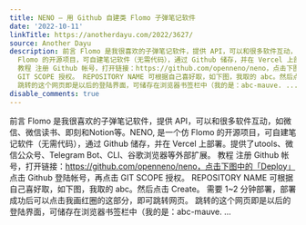 ```yaml
---
title: NENO – 用 Github 自建类 Flomo 子弹笔记软件
date: '2022-10-11'
linkTitle: https://anotherdayu.com/2022/3627/
source: Another Dayu
description: 前言 Flomo 是我很喜欢的子弹笔记软件，提供 API，可以和很多软件互动，如微信、微信读书、即刻和Notion等。NENO, 是一个仿
  Flomo 的开源项目，可自建笔记软件（无需代码），通过 Github 储存，并在 Vercel 上部署。提供了utools、微信公众号、Telegram Bot、CLI、谷歌浏览器等外部扩展。
  教程 注册 Github 帐号，打开链接：https://github.com/openneno/neno，点击下图中的「Deploy」 点击 Github 登陆帐号，再点击
  GIT SCOPE 授权。 REPOSITORY NAME 可根据自己喜好取，如下图，我取的 abc。然后点击 Create。 需要 1~2 分钟部署，部署成功后可以点击我画红圈的这部分，即可跳转网页。
  跳转的这个网页即是以后的登陆界面，可储存在浏览器书签栏中（我的是：abc-mauve. ...
disable_comments: true
---
```

前言 Flomo 是我很喜欢的子弹笔记软件，提供 API，可以和很多软件互动，如微信、微信读书、即刻和Notion等。NENO, 是一个仿 Flomo 的开源项目，可自建笔记软件（无需代码），通过 Github 储存，并在 Vercel 上部署。提供了utools、微信公众号、Telegram Bot、CLI、谷歌浏览器等外部扩展。 教程 注册 Github 帐号，打开链接：https://github.com/openneno/neno，点击下图中的「Deploy」 点击 Github 登陆帐号，再点击 GIT SCOPE 授权。 REPOSITORY NAME 可根据自己喜好取，如下图，我取的 abc。然后点击 Create。 需要 1~2 分钟部署，部署成功后可以点击我画红圈的这部分，即可跳转网页。 跳转的这个网页即是以后的登陆界面，可储存在浏览器书签栏中（我的是：abc-mauve. ...